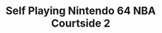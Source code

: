 ---
ee_id: '121'
site: '1'
type: '2'
long_id: 2011-115 Self Playing Nintendo 64 NBA Courtside 2
url: 2011-115-self-playing-nintendo-64-nba-courtside-2
year: '2011'
medium: Modded N64 video game controller
commission:
add_credit:
dims:
pitch: "<p>Nintendo 64 NBA Courtside programmed to throw bricks forever via a modded
  controller.</p>"
ps:
live_url:
related:
title: Self Playing Nintendo 64 NBA Courtside 2
youtube: '{"id":"ndQsEjFisIs","url":"http:\/\/www.youtube.com\/embed\/ndQsEjFisIs?rel=0&wmode=opaque&hd=1","width":"640","height":"480","type":"youtube","title":"Cory
  Arcangel - Self Playing Nintendo 64 NBA Courtside 2 - 2011","description":"Shaq
  in Nintendo 64 NBA Courtside programmed to throw airballs forever","thumbnail_small":"http:\/\/img.youtube.com\/vi\/ndQsEjFisIs\/2.jpg","thumbnail_large":"http:\/\/img.youtube.com\/vi\/ndQsEjFisIs\/0.jpg","author":"coryarcangel","length":"368","embed":"%3Ciframe%20src%3D%22http%3A\/\/www.youtube.com\/embed\/ndQsEjFisIs%3Frel%3D0%26wmode%3Dopaque%26hd%3D1%22%20border%3D%220%22%20height%3D%22480%22%20width%3D%22640%22%3E%3C\/iframe%3E"}

  '
imgs: various-n64-2011-115-detail-database-ka.jpg
subheading:
year2: '2011'
download:
add_credits:
related_code:
! '':
layout: things-i-made
---